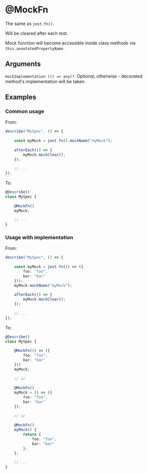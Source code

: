 # @MockFn

The same as `jest.fn()`.

Will be cleared after each test.

Mock function will become accessible inside class methods via `this.annotatedPropertyName`.

## Arguments

`mockImplementation (() => any)?`: Optional, otherwise - decorated method's implementation will be taken. 

## Examples

### Common usage

From:

```typescript
describe("MySpec", () => {
    
    const myMock = jest.fn().mockName("myMock");
    
    afterEach(() => {
        myMock.mockClear();
    });
    
    // ...
});
```

To:

```typescript
@Describe()
class MySpec {
    
    @MockFn()
    myMock;
    
    // ...
}
```

### Usage with implementation

From:

```typescript
describe("MySpec", () => {
    
    const myMock = jest.fn(() => ({
        foo: "foo",
        bar: "bar"
    }));
    myMock.mockName("myMock");
    
    afterEach(() => {
        myMock.mockClear();
    });
    
    // ...
});
```

To:

```typescript
@Describe()
class MySpec {
    
    @MockFn(() => ({
        foo: "foo",
        bar: "bar"
    }))
    myMock;
    
    // or
    
    @MockFn()
    myMock = () => ({
        foo: "foo",
        bar: "bar"
    });
    
    // or
    
    @MockFn()
    myMock() {
        return {
            foo: "foo",
            bar: "bar"
        };
    };
    
    // ...
}
```
